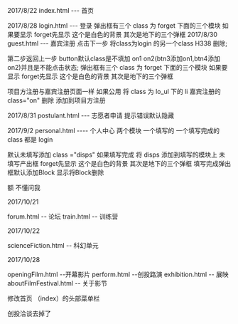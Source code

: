 2017/8/22
index.html ---  首页

2017/8/28
login.html ---  登录
弹出框有三个
class 为 forget 下面的三个模块
如果要显示 forget先显示 这个是白色的背景 其次是地下的三个弹框
2017/8/30
guest.html ---  嘉宾注册
点击下一步 将class为login 的另一个class H338 删除;

第二步返回上一步 button默认class是不填加 on1 on2(btn3添加on1,btn4添加on2)并且是不能点击状态;
弹出框有三个
class 为 forget 下面的三个模块
如果要显示 forget先显示 这个是白色的背景 其次是地下的三个弹框

项目方注册与嘉宾注册页面一样
如果公用 将 class 为 lo_ul 下的 li 嘉宾注册的 class="on" 删除 添加到项目方注册

2017/8/31
postulant.html  --- 志愿者申请
提示错误默认隐藏



2017/9/2
personal.html  ---- 个人中心
两个模块 一个填写的 一个填写完成的
class 都是 login

默认未填写添加 class ="disps"   如果填写完成 将 disps 添加到填写的模块上
未填写产出框 forget先显示 这个是白色的背景 其次是地下的三个弹框
填写完成弹出框默认添加Block  显示将Block删除

额  不懂问我


2017/10/21

forum.html  -- 论坛
train.html   -- 训练营

2017/10/22

scienceFiction.html  -- 科幻单元

2017/10/28

openingFilm.html  --开幕影片
perform.html  --创投路演
exhibition.html  -- 展映
aboutFilmFestival.html -- 关于影节

修改首页 （index）的头部菜单栏

创投洽谈去掉了






